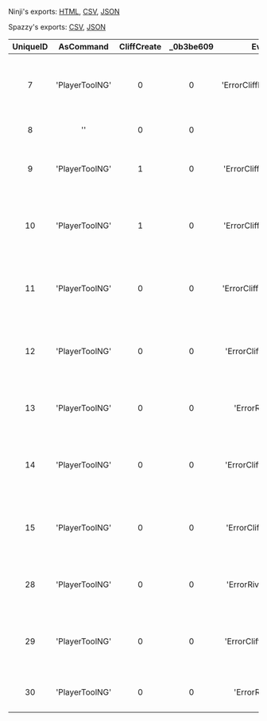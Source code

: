 Ninji's exports: [HTML](https://wuffs.org/acnh/bcsv_140/html/FieldLandMakingError.html), [CSV](https://wuffs.org/acnh/bcsv_140/csv/FieldLandMakingError.csv), [JSON](https://wuffs.org/acnh/bcsv_140/json/FieldLandMakingError.json)

Spazzy's exports: [CSV](https://github.com/McSpazzy/acnh-csv/blob/master/FieldLandMakingError.csv), [JSON](https://github.com/McSpazzy/acnh-json/blob/master/FieldLandMakingError.json)

| UniqueID | AsCommand | CliffCreate | _0b3be609 | EventFlowEntryName | Label | Name |
|:--:|:--:|:--:|:--:|:--:|:--:|:--:|
| 7 | 'PlayerToolNG' | 0 | 0 | 'ErrorCliffMakeBreak_CliffExistOnItem' | 'CliffExistOnItem' | '崖造成：崖上にアイテムがあります。' | 
| 8 | '' | 0 | 0 | '' | 'SystemError' | 'システムエラー' | 
| 9 | 'PlayerToolNG' | 1 | 0 | 'ErrorCliffMakeCreate_ExistStructure' | 'CliffCreateExistStructure' | '崖造成(Create)：建物があります。' | 
| 10 | 'PlayerToolNG' | 1 | 0 | 'ErrorCliffMakeCreate_ExistNearTree' | 'CliffCreateExistNearTree' | '崖造成(Create)：近くに木があります。' | 
| 11 | 'PlayerToolNG' | 0 | 0 | 'ErrorCliffMakeBreak_ExistNearWater' | 'CliffBreakExistNearWater' | '崖造成(Break)：崖上に水場があります。' | 
| 12 | 'PlayerToolNG' | 0 | 0 | 'ErrorCliffMakeBreak_ExistNearTree' | 'CliffBreakExistNearTree' | '崖造成(Break)：崖上に木があります。' | 
| 13 | 'PlayerToolNG' | 0 | 0 | 'ErrorRiverMake_ExistNearTree' | 'RiverExistNearTree' | '川造成：近くに木があります。' | 
| 14 | 'PlayerToolNG' | 0 | 0 | 'ErrorCliffMakeBreak_ExistStructure' | 'CliffBreakExistStructure' | '崖造成(Break)：崖上に建物があります。' | 
| 15 | 'PlayerToolNG' | 0 | 0 | 'ErrorCliffMakeBreak_ExistNextCliff' | 'CliffBreakExistNearOnCliff' | '崖造成(Break)：崖上付近に崖があります。' | 
| 28 | 'PlayerToolNG' | 0 | 0 | 'ErrorRiverMake_ExistBackFaceFall' | 'RiverExistBackFaceFall' | '川造成：背面に滝があります。' | 
| 29 | 'PlayerToolNG' | 0 | 0 | 'ErrorCliffMakeCreate_ExistFrontFall' | 'CliffCreateExistFrontFall' | '崖造成(Create)：滝正面に崖生成してます。' | 
| 30 | 'PlayerToolNG' | 0 | 0 | 'ErrorRiverMake_ExistStructure' | 'RiverExistStructure' | '川造成：建物があります。' | 
